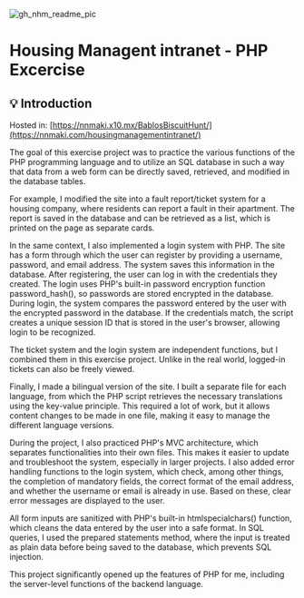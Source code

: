 
![gh_nhm_readme_pic](https://github.com/user-attachments/assets/31cc6169-c77e-4a3a-8be5-4500e7b484c5)

# Housing Managent intranet - PHP Excercise

## 💡 Introduction

Hosted in: [https://nnmaki.x10.mx/BablosBiscuitHunt/](https://nnmaki.com/housingmanagementintranet/)

The goal of this exercise project was to practice the various functions of the PHP programming language and to utilize an SQL database in such a way that data from a web form can be directly saved, retrieved, and modified in the database tables.

For example, I modified the site into a fault report/ticket system for a housing company, where residents can report a fault in their apartment. The report is saved in the database and can be retrieved as a list, which is printed on the page as separate cards.

In the same context, I also implemented a login system with PHP. The site has a form through which the user can register by providing a username, password, and email address. The system saves this information in the database. After registering, the user can log in with the credentials they created. The login uses PHP's built-in password encryption function password_hash(), so passwords are stored encrypted in the database. During login, the system compares the password entered by the user with the encrypted password in the database. If the credentials match, the script creates a unique session ID that is stored in the user's browser, allowing login to be recognized.

The ticket system and the login system are independent functions, but I combined them in this exercise project. Unlike in the real world, logged-in tickets can also be freely viewed.

Finally, I made a bilingual version of the site. I built a separate file for each language, from which the PHP script retrieves the necessary translations using the key-value principle. This required a lot of work, but it allows content changes to be made in one file, making it easy to manage the different language versions.

During the project, I also practiced PHP's MVC architecture, which separates functionalities into their own files. This makes it easier to update and troubleshoot the system, especially in larger projects. I also added error handling functions to the login system, which check, among other things, the completion of mandatory fields, the correct format of the email address, and whether the username or email is already in use. Based on these, clear error messages are displayed to the user.

All form inputs are sanitized with PHP's built-in htmlspecialchars() function, which cleans the data entered by the user into a safe format. In SQL queries, I used the prepared statements method, where the input is treated as plain data before being saved to the database, which prevents SQL injection.

This project significantly opened up the features of PHP for me, including the server-level functions of the backend language.
